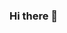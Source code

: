 ### Hi there 👋

<!--
**Ulewsky/Ulewsky** is a ✨ _special_ ✨ repository because its `README.md` (this file) appears on your GitHub profile.

Here are some ideas to get you started:

- 🔭 I’m currently working on a project realted with Google Maps API
- 🌱 I’m currently learning Django and Azure
- 💬 Ask me about anything...
- 📫 How to reach me: +48 508562587 or maciejulewski@gmail.com 
- 😄 Pronouns: he/him
